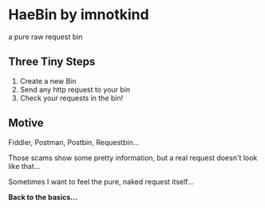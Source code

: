 # HaeBin by imnotkind
a pure raw request bin

## Three Tiny Steps

1. Create a new Bin
2. Send any http request to your bin
3. Check your requests in the bin!

## Motive

Fiddler, Postman, Postbin, Requestbin...  

Those scams show some pretty information, but a real request doesn't look like that... 

Sometimes I want to feel the pure, naked request itself... 

**Back to the basics...** 

